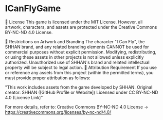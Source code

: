 # ICanFlyGame

📜 License
This game is licensed under the MIT License.
However, all artwork, characters, and assets are protected under the Creative Commons BY-NC-ND 4.0 License.

🔹 Restrictions on Artwork and Branding
The character "I Can Fly", the SHHAN brand, and any related branding elements CANNOT be used for commercial purposes without explicit permission.
Modifying, redistributing, or using these assets in other projects is not allowed unless explicitly authorized.
Unauthorized use of SHHAN's brand and related intellectual property will be subject to legal action.
🔹 Attribution Requirement
If you use or reference any assets from this project (within the permitted terms), you must provide proper attribution as follows:

"This work includes assets from the game developed by SHHAN.
Original creator: SHHAN ([GitHub Profile or Website])
Licensed under CC BY-NC-ND 4.0 (License Link)"

For more details, refer to:
Creative Commons BY-NC-ND 4.0 License → https://creativecommons.org/licenses/by-nc-nd/4.0/
